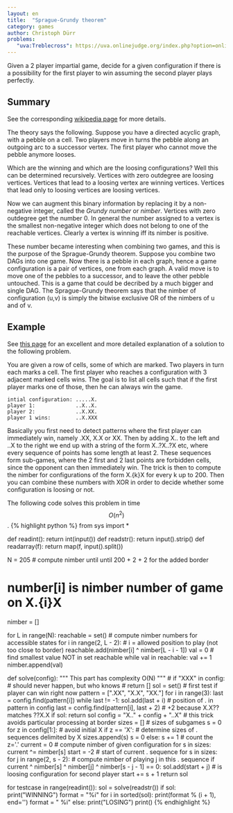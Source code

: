 ```yaml
---
layout: en
title:  "Sprague-Grundy theorem"
category: games
author: Christoph Dürr
problems:
   "uva:Treblecross": https://uva.onlinejudge.org/index.php?option=onlinejudge&page=show_problem&problem=1502
---
```


Given a 2 player impartial game, decide for a given configuration if there is a possibility for the first player to win assuming the second player plays perfectly.

## Summary

See the corresponding [wikipedia page](https://en.wikipedia.org/wiki/Sprague%E2%80%93Grundy_theorem) for more details.

The theory says the following.   Suppose you have a directed acyclic graph, with a pebble on a cell. Two players move in turns the pebble along an outgoing arc to a successor vertex. The first player who cannot move the pebble anymore looses.

Which are the winning and which are the loosing configurations? Well this can be determined recursively. Vertices with zero outdegree are loosing vertices.  Vertices that lead to a loosing vertex are winning vertices.  Vertices that lead only to loosing vertices are loosing vertices.

Now we can augment this binary information by replacing it by a non-negative integer, called the *Grundy number* or *nimber*.  Vertices with zero outdegree get the number 0.  In general the number assigned to a vertex is the smallest non-negative integer which does not belong to one of the reachable vertices.  Clearly a vertex is winning iff its nimber is positive.

These number became interesting when combining two games, and this is the purpose of the Sprague-Grundy theorem.  Suppose you combine two DAGs into one game.  Now there is a pebble in each graph, hence a game configuration is a pair of vertices, one from each graph.  A valid move is to move one of the pebbles to a successor, and to leave the other pebble untouched.   This is a game that could  be decribed by a much bigger and single DAG.  The Sprague-Grundy theorem says that the nimber of configuration (u,v) is simply the bitwise exclusive OR of the nimbers of u and of v.

## Example

See [this page](http://lbv-pc.blogspot.fr/2012/07/treblecross.html) for an excellent and more detailed explanation of a solution to the following problem.

You are given a row of cells, some of which are marked. Two players in turn each marks a cell. The first player who reaches a configuration with 3 adjacent marked cells wins.  The goal is to list all cells such that if the first player marks one of those, then he can always win the game.

    intial configuration: .....X.
    player 1:             ..X..X.
    player 2:             ..X.XX.
    player 1 wins:        ..X.XXX


Basically you first need to detect patterns where the first player can immediately win, namely .XX, X.X or XX.  Then by adding X.. to the left and ..X to the right we end up with a string of the form X..?X..?X etc, where every sequence of points has some length at least 2.  These sequences form sub-games, where the 2 first and 2 last points are forbidden cells, since the opponent can then immediately win.  The trick is then to compute the nimber for configurations of the form X.{k}X for every k up to 200.  Then you can combine these numbers with XOR in order to decide whether some configuration is loosing or not.

The following code solves this problem in time $$O(n^2)$$.
{% highlight python %}
from sys import *

def readint():    return int(input())
def readstr():    return input().strip()
def readarray(f): return map(f, input().split())


N = 205  # compute nimber until until 200 + 2 + 2 for the added border

# number[i] is nimber number of game on X.{i}X
nimber = []

for L in range(N):
    reachable = set()                # compute nimber numbers for accessible states
    for i in range(2, L - 2):        # i = allowed position to play (not too close to border)
        reachable.add(nimber[i] ^ nimber[L - i - 1])
    val = 0                          # find smallest value NOT in set reachable
    while val in reachable:
        val += 1
    nimber.append(val)


def solve(config):
    """ This part has complexity O(N)
    """
    # if "XXX" in config:              # should never happen, but who knows
    #     return []
    sol = set()                      # first test if player can win right now
    pattern = [".XX", "X.X", "XX."]
    for i in range(3):
        last = config.find(pattern[i])
        while last != -1:
            sol.add(last + i)        # position of . in pattern in config
            last = config.find(pattern[i], last + 2)  # +2 because X.X?? matches ??X.X
    if sol:
        return sol
    config = "X.." + config + "..X"  # this trick avoids particular processing at border
    sizes = []                       # sizes of subgames
    s = 0
    for z in config[1:]:             # avoid initial X
        if z == 'X':                 # determine sizes of . sequences delimited by X
            sizes.append(s)
            s = 0
        else:
            s += 1                   # count the z='.'
    current = 0                      # compute nimber of given configuration
    for s in sizes:
        current ^= nimber[s]
    start = -2                       # start of current . sequence
    for s in sizes:
        for j in range(2, s - 2):    # compute nimber of playing j in this . sequence
            if current ^ nimber[s] ^ nimber[j] ^ nimber[s - j - 1] == 0:
                sol.add(start + j)   # is loosing configuration for second player
        start += s + 1
    return sol


for testcase in range(readint()):
    sol = solve(readstr())
    if sol:
        print("WINNING")
        format = "%i"
        for i in sorted(sol):
            print(format % (i + 1), end='')
            format = " %i"
    else:
        print("LOSING")
    print()
{% endhighlight %}
